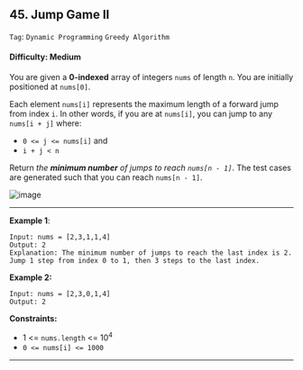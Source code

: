 ## 45. Jump Game II

```Tag```: ```Dynamic Programming``` ```Greedy Algorithm```

#### Difficulty: Medium

You are given a __0-indexed__ array of integers ```nums``` of length ```n```. You are initially positioned at ```nums[0]```.

Each element ```nums[i]``` represents the maximum length of a forward jump from index ```i```. In other words, if you are at ```nums[i]```, you can jump to any ```nums[i + j]``` where:

- ```0 <= j <= nums[i]``` and
- ```i + j < n```

Return _the __minimum number__ of jumps to reach ```nums[n - 1]```_. The test cases are generated such that you can reach ```nums[n - 1]```.

![image](https://user-images.githubusercontent.com/35042430/217458978-65ad5247-2d73-4f55-823d-aa5a790887f0.png)

---

__Example 1__:
```
Input: nums = [2,3,1,1,4]
Output: 2
Explanation: The minimum number of jumps to reach the last index is 2. Jump 1 step from index 0 to 1, then 3 steps to the last index.
```

__Example 2:__
```
Input: nums = [2,3,0,1,4]
Output: 2
```

__Constraints:__

- 1 <= ```nums.length``` <= 10<sup>4</sup>
- ```0 <= nums[i] <= 1000```

---
